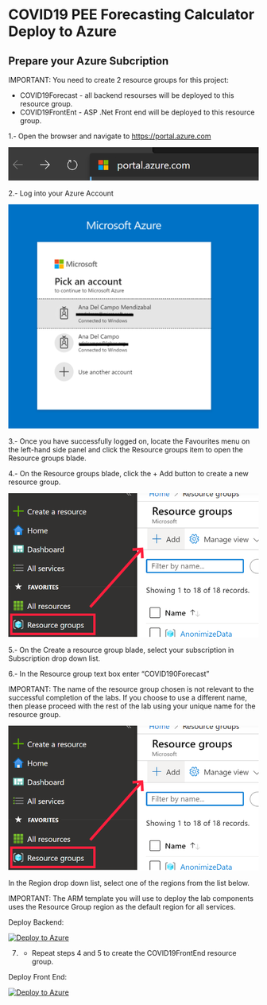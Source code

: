 # COVID19 PEE Forecasting Calculator Deploy to Azure

## Prepare your Azure Subcription

IMPORTANT: You need to create 2 resource groups for this project:

* COVID19Forecast - all backend resourses will be deployed to this resource group.
* COVID19FrontEnt - ASP .Net Front end will be deployed to this resource group.

1.- Open the browser and navigate to https://portal.azure.com

![](media/portalurl.png)

2.- Log into your Azure Account

![](media/accountlogin.png)

3.- Once you have successfully logged on, locate the Favourites menu on the left-hand side panel and click the Resource groups item to open the Resource groups blade.

4.- On the Resource groups blade, click the + Add button to create a new resource group.

![](media/addresourcegroup.png)

5.- On the Create a resource group blade, select your subscription in Subscription drop down list.

6.- In the Resource group text box enter “COVID190Forecast”

IMPORTANT: The name of the resource group chosen is not relevant to the successful completion of the labs. If you choose to use a different name, then please proceed with the rest of the lab using your unique name for the resource group.

![](media/addresourcegroup.png)

In the Region drop down list, select one of the regions from the list below.

IMPORTANT: The ARM template you will use to deploy the lab components uses the Resource Group region as the default region for all services.

Deploy Backend:

[![Deploy to Azure](https://aka.ms/deploytoazurebutton)](https://portal.azure.com/#create/Microsoft.Template/uri/https://raw.githubusercontent.com/Microsoft-USEduAzure/COVID19PEEForecasting/master/deploy/media/template.json)

7. - Repeat steps 4 and 5 to create the COVID19FrontEnd resource group.

Deploy Front End:

[![Deploy to Azure](https://aka.ms/deploytoazurebutton)](https://portal.azure.com/#create/Microsoft.Template/uri/https://raw.githubusercontent.com/Microsoft-USEduAzure/COVID19PEEForecasting/master/deploy/frontend/template.json)
